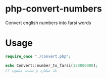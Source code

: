 # php-convert-numbers

Convert english numbers into farsi words

# Usage

```php
require_once "./convert.php";

echo Convert::number_to_farsi(120000000);
// یک میلیارد و بیست میلیون
```